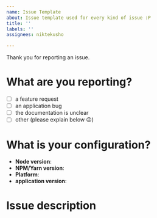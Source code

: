 ```yaml
---
name: Issue Template
about: Issue template used for every kind of issue :P
title: ''
labels: ''
assignees: niktekusho

---
```


Thank you for reporting an issue.
<!--
This issue tracker is for bugs and issues found within the project "lib-name".
-->

# What are you reporting?

- [ ] a feature request
- [ ] an application bug
- [ ] the documentation is unclear
- [ ] other (please explain below :wink:)

# What is your configuration?

<!--
Please fill in as much of the template below as you're able.

Node version: the output of `node -v`
NPM/Yarn version: output of `npm -v` or `yarn -v`
Platform: the output of `uname -a` (UNIX), or version and 32 or 64-bit (Windows) (output of `winver` is very much appreciated!)
application version: which version of this library are you using (take a look at your `package.json`)
-->

* **Node version**:
* **NPM/Yarn version**:
* **Platform**:
* **application version**:

# Issue description
<!-- Describe here your problem. -->
